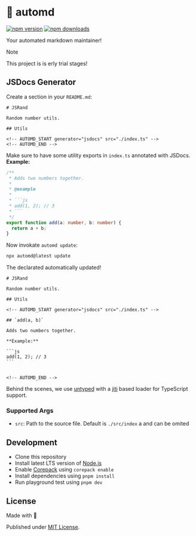 # 🤖 automd

[![npm version][npm-version-src]][npm-version-href]
[![npm downloads][npm-downloads-src]][npm-downloads-href]

Your automated markdown maintainer!

> [!NOTE]
> This project is is erly trial stages!

## JSDocs Generator

Create a section in your `README.md`:

    # JSRand

    Random number utils.

    ## Utils

    <!-- AUTOMD_START generator="jsdocs" src="./index.ts" -->
    <!-- AUTOMD_END -->

Make sure to have some utility exports in `index.ts` annotated with JSDocs. **Example:**

````ts
/**
 * Adds two numbers together.
 *
 * @example
 *
 * ```js
 * add(1, 2); // 3
 * ```
 */
export function add(a: number, b: number) {
  return a + b;
}
````

Now invokate `automd update`:

```sh
npx automd@latest update
```

The declarated automatically updated!

    # JSRand

    Random number utils.

    ## Utils

    <!-- AUTOMD_START generator="jsdocs" src="./index.ts" -->

    ## `add(a, b)`

    Adds two numbers together.

    **Example:**

    ```js
    add(1, 2); // 3
    ```


    <!-- AUTOMD_END -->

Behind the scenes, we use [untyped](https://untyped.unjs.io/) with a [jiti](https://github.com/unjs/jiti) based loader for TypeScript support.

### Supported Args

- `src`: Path to the source file. Default is `./src/index` a and can be omited

## Development

- Clone this repository
- Install latest LTS version of [Node.js](https://nodejs.org/en/)
- Enable [Corepack](https://github.com/nodejs/corepack) using `corepack enable`
- Install dependencies using `pnpm install`
- Run playground test using `pnpm dev`

## License

Made with 💛

Published under [MIT License](./LICENSE).

<!-- Badges -->

[npm-version-src]: https://img.shields.io/npm/v/automd?style=flat&colorA=18181B&colorB=F0DB4F
[npm-version-href]: https://npmjs.com/package/automd
[npm-downloads-src]: https://img.shields.io/npm/dm/automd?style=flat&colorA=18181B&colorB=F0DB4F
[npm-downloads-href]: https://npmjs.com/package/automd
